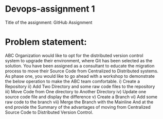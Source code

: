 # Devops-assignment 1
Title of the assignment: GitHub Assignment
# Problem statement:
ABC Organization would like to opt for the distributed version control system to upgrade their environment, where Git has been selected as the solution.
You have been assigned as a consultant to educate the migration process to move their Source Code from Centralized to Distributed systems. As phase one, you would like to go ahead with a workshop to demonstrate the below operation to make the ABC team comfortable.
i) Create a Repository
ii) Add Two Directory and some raw code files to the repository
iii) Move Code from One directory to Another Directory
iv) Update one source code file and display the difference
v) Create a Branch
vi) Add some raw code to the branch
vii) Merge the Branch with the Mainline
And at the end provide the Summary of the advantages of moving from Centralized Source Code to Distributed Version Control.
